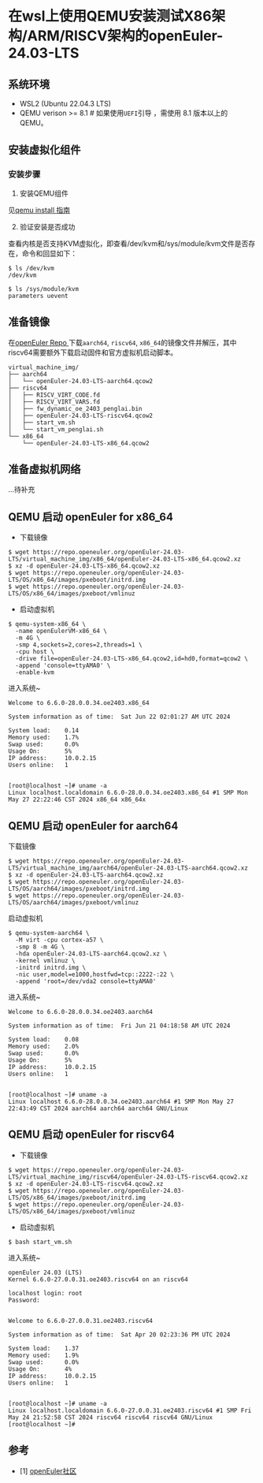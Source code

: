 # 在wsl上使用QEMU安装测试X86架构/ARM/RISCV架构的openEuler-24.03-LTS
## 系统环境
- WSL2 (Ubuntu 22.04.3 LTS) 
- QEMU verison >= 8.1 # 如果使用`UEFI`引导 ，需使用 8.1 版本以上的 QEMU。
## 安装虚拟化组件
### 安装步骤


1. 安装QEMU组件

见[qemu install 指南](./qemu-install.md)

2. 验证安装是否成功

查看内核是否支持KVM虚拟化，即查看/dev/kvm和/sys/module/kvm文件是否存在，命令和回显如下：

```shell
$ ls /dev/kvm
/dev/kvm

$ ls /sys/module/kvm
parameters uevent
```
## 准备镜像

在[openEuler Repo
](http://repo.openeuler.org/openEuler-24.03-LTS/virtual_machine_img/)下载`aarch64`, `riscv64`, `x86_64`的镜像文件并解压，其中riscv64需要额外下载启动固件和官方虚拟机启动脚本。

```shell
virtual_machine_img/
├── aarch64
│   └── openEuler-24.03-LTS-aarch64.qcow2
├── riscv64
│   ├── RISCV_VIRT_CODE.fd
│   ├── RISCV_VIRT_VARS.fd
│   ├── fw_dynamic_oe_2403_penglai.bin
│   ├── openEuler-24.03-LTS-riscv64.qcow2
│   ├── start_vm.sh
│   └── start_vm_penglai.sh
└── x86_64
    └── openEuler-24.03-LTS-x86_64.qcow2
```
## 准备虚拟机网络
...待补充

## QEMU 启动 openEuler for x86_64   

- 下载镜像

```shell
$ wget https://repo.openeuler.org/openEuler-24.03-LTS/virtual_machine_img/x86_64/openEuler-24.03-LTS-x86_64.qcow2.xz
$ xz -d openEuler-24.03-LTS-x86_64.qcow2.xz
$ wget https://repo.openeuler.org/openEuler-24.03-LTS/OS/x86_64/images/pxeboot/initrd.img
$ wget https://repo.openeuler.org/openEuler-24.03-LTS/OS/x86_64/images/pxeboot/vmlinuz
```
- 启动虚拟机
```shell
$ qemu-system-x86_64 \
  -name openEulerVM-x86_64 \
  -m 4G \
  -smp 4,sockets=2,cores=2,threads=1 \
  -cpu host \
  -drive file=openEuler-24.03-LTS-x86_64.qcow2,id=hd0,format=qcow2 \
  -append 'console=ttyAMA0' \
  -enable-kvm
```
进入系统~
```shell
Welcome to 6.6.0-28.0.0.34.oe2403.x86_64

System information as of time:  Sat Jun 22 02:01:27 AM UTC 2024

System load:    0.14
Memory used:    1.7%
Swap used:      0.0%
Usage On:       5%
IP address:     10.0.2.15
Users online:   1


[root@localhost ~]# uname -a
Linux localhost.localdomain 6.6.0-28.0.0.34.oe2403.x86_64 #1 SMP Mon May 27 22:22:46 CST 2024 x86_64 x86_64x
```
## QEMU 启动 openEuler for aarch64   

下载镜像

```shell
$ wget https://repo.openeuler.org/openEuler-24.03-LTS/virtual_machine_img/aarch64/openEuler-24.03-LTS-aarch64.qcow2.xz
$ xz -d openEuler-24.03-LTS-aarch64.qcow2.xz
$ wget https://repo.openeuler.org/openEuler-24.03-LTS/OS/aarch64/images/pxeboot/initrd.img
$ wget https://repo.openeuler.org/openEuler-24.03-LTS/OS/aarch64/images/pxeboot/vmlinuz
```
启动虚拟机
```shell
$ qemu-system-aarch64 \
  -M virt -cpu cortex-a57 \
  -smp 8 -m 4G \
  -hda openEuler-24.03-LTS-aarch64.qcow2.xz \
  -kernel vmlinuz \
  -initrd initrd.img \
  -nic user,model=e1000,hostfwd=tcp::2222-:22 \
  -append 'root=/dev/vda2 console=ttyAMA0'
```
进入系统~
```shell
Welcome to 6.6.0-28.0.0.34.oe2403.aarch64

System information as of time:  Fri Jun 21 04:18:58 AM UTC 2024

System load:    0.08
Memory used:    2.0%
Swap used:      0.0%
Usage On:       5%
IP address:     10.0.2.15
Users online:   1


[root@localhost ~]# uname -a
Linux localhost 6.6.0-28.0.0.34.oe2403.aarch64 #1 SMP Mon May 27 22:43:49 CST 2024 aarch64 aarch64 aarch64 GNU/Linux
```

## QEMU 启动 openEuler for riscv64   
- 下载镜像

```shell
$ wget https://repo.openeuler.org/openEuler-24.03-LTS/virtual_machine_img/riscv64/openEuler-24.03-LTS-riscv64.qcow2.xz
$ xz -d openEuler-24.03-LTS-riscv64.qcow2.xz
$ wget https://repo.openeuler.org/openEuler-24.03-LTS/OS/x86_64/images/pxeboot/initrd.img
$ wget https://repo.openeuler.org/openEuler-24.03-LTS/OS/x86_64/images/pxeboot/vmlinuz
```


- 启动虚拟机
```shell
$ bash start_vm.sh
```
进入系统~
```shell
openEuler 24.03 (LTS)
Kernel 6.6.0-27.0.0.31.oe2403.riscv64 on an riscv64

localhost login: root
Password:


Welcome to 6.6.0-27.0.0.31.oe2403.riscv64

System information as of time:  Sat Apr 20 02:23:36 PM UTC 2024

System load:    1.37
Memory used:    1.9%
Swap used:      0.0%
Usage On:       4%
IP address:     10.0.2.15
Users online:   1


[root@localhost ~]# uname -a
Linux localhost.localdomain 6.6.0-27.0.0.31.oe2403.riscv64 #1 SMP Fri May 24 21:52:58 CST 2024 riscv64 riscv64 riscv64 GNU/Linux
[root@localhost ~]#
```
## 参考

- [1] [openEuler社区](https://docs.openeuler.org/zh/docs/24.03_LTS/docs/Virtualization/%E8%AE%A4%E8%AF%86%E8%99%9A%E6%8B%9F%E5%8C%96.html)